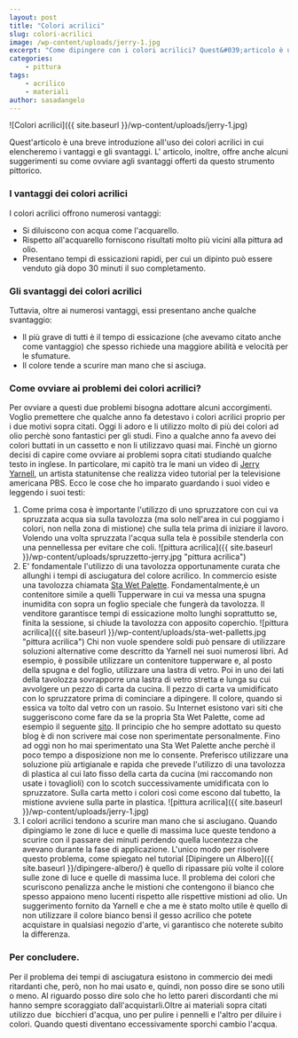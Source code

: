 ```yaml
---
layout: post
title: "Colori acrilici"
slug: colori-acrilici
image: /wp-content/uploads/jerry-1.jpg
excerpt: "Come dipingere con i colori acrilici? Quest&#039;articolo è un&#039; introduzione ai colori acrilici e ai materiali necessari per dipingere con questa tecnica."
categories:
    - pittura
tags:
    - acrilico
    - materiali
author: sasadangelo
---
```


![Colori acrilici]({{ site.baseurl }}/wp-content/uploads/jerry-1.jpg)

Quest'articolo è una breve introduzione all'uso dei colori acrilici in cui elencheremo i vantaggi e gli svantaggi. L' articolo, inoltre, offre anche alcuni suggerimenti su come ovviare agli svantaggi offerti da questo strumento pittorico.

### I vantaggi dei colori acrilici

I colori acrilici offrono numerosi vantaggi:

- Si diluiscono con acqua come l'acquarello.
- Rispetto all'acquarello forniscono risultati molto più vicini alla pittura ad olio.
- Presentano tempi di essicazioni rapidi, per cui un dipinto può essere venduto già dopo 30 minuti il suo completamento.

### Gli svantaggi dei colori acrilici

Tuttavia, oltre ai numerosi vantaggi, essi presentano anche qualche svantaggio:

- Il più grave di tutti è il tempo di essicazione (che avevamo citato anche come vantaggio) che spesso richiede una maggiore abilità e velocità per le sfumature.
- Il colore tende a scurire man mano che si asciuga.

### Come ovviare ai problemi dei colori acrilici?

Per ovviare a questi due problemi bisogna adottare alcuni accorgimenti. Voglio premettere che qualche anno fa detestavo i colori acrilici proprio per i due motivi sopra citati. Oggi li adoro e li utilizzo molto di più dei colori ad olio perchè sono fantastici per gli studi. Fino a qualche anno fa avevo dei colori buttati in un cassetto e non li utilizzavo quasi mai. Finchè un giorno decisi di capire come ovviare ai problemi sopra citati studiando qualche testo in inglese. In particolare, mi capitò tra le mani un video di [Jerry Yarnell](http://www.yarnellart.com/), un artista statunitense che realizza video tutorial per la televisione americana PBS. Ecco le cose che ho imparato guardando i suoi video e leggendo i suoi testi:

1. Come prima cosa è importante l'utilizzo di uno spruzzatore con cui va spruzzata acqua sia sulla tavolozza (ma solo nell'area in cui poggiamo i colori, non nella zona di mistione) che sulla tela prima di iniziare il lavoro. Volendo una volta spruzzata l'acqua sulla tela è possibile stenderla con una pennellessa per evitare che coli. ![pittura acrilica]({{ site.baseurl }}/wp-content/uploads/spruzzetto-jerry.jpg "pittura acrilica")
2. E' fondamentale l'utilizzo di una tavolozza opportunamente curata che allunghi i tempi di asciugatura del colore acrilico. In commercio esiste una tavolozza chiamata [Sta Wet Palette](http://www.dickblick.com/products/masterson-sta-wet-palette-seal/). Fondamentalmente,è un contenitore simile a quelli Tupperware in cui va messa una spugna inumidita con sopra un foglio speciale che fungerà da tavolozza. Il venditore garantisce tempi di essicazione molto lunghi soprattutto se, finita la sessione, si chiude la tavolozza con apposito coperchio. ![pittura acrilica]({{ site.baseurl }}/wp-content/uploads/sta-wet-palletts.jpg "pittura acrilica") Chi non vuole spendere soldi può pensare di utilizzare soluzioni alternative come descritto da Yarnell nei suoi numerosi libri. Ad esempio, è possibile utilizzare un contenitore tupperware e, al posto della spugna e del foglio, utilizzare una lastra di vetro. Poi in uno dei lati della tavolozza sovrapporre una lastra di vetro stretta e lunga su cui avvolgere un pezzo di carta da cucina. Il pezzo di carta va umidificato con lo spruzzatore prima di cominciare a dipingere. Il colore, quando si essica va tolto dal vetro con un rasoio. Su Internet esistono vari siti che suggeriscono come fare da se la propria Sta Wet Palette, come ad esempio il seguente [sito](http://jalstudios.blogspot.com/2007/05/what-is-wet-palette-and-how-do-i-use-it.html). Il principio che ho sempre adottato su questo blog è di non scrivere mai cose non sperimentate personalmente. Fino ad oggi non ho mai sperimentato una Sta Wet Palette anche perchè il poco tempo a disposizione non me lo consente. Preferisco utilizzare una soluzione più artigianale e rapida che prevede l'utilizzo di una tavolozza di plastica al cui lato fisso della carta da cucina (mi raccomando non usate i tovaglioli) con lo scotch successivamente umidificata con lo spruzzatore. Sulla carta metto i colori così come escono dal tubetto, la mistione avviene sulla parte in plastica. ![pittura acrilica]({{ site.baseurl }}/wp-content/uploads/jerry-1.jpg)
3. I colori acrilici tendono a scurire man mano che si asciugano. Quando dipingiamo le zone di luce e quelle di massima luce queste tendono a scurire con il passare dei minuti perdendo quella lucentezza che avevano durante la fase di applicazione. L'unico modo per risolvere questo problema, come spiegato nel tutorial [Dipingere un Albero]({{ site.baseurl }}/dipingere-albero/) è quello di ripassare più volte il colore sulle zone di luce e quelle di massima luce. Il problema dei colori che scuriscono penalizza anche le mistioni che contengono il bianco che spesso appaiono meno lucenti rispetto alle rispettive mistioni ad olio. Un suggerimento fornito da Yarnell e che a me è stato molto utile è quello di non utilizzare il colore bianco bensì il gesso acrilico che potete acquistare in qualsiasi negozio d'arte, vi garantisco che noterete subito la differenza.

### Per concludere.

Per il problema dei tempi di asciugatura esistono in commercio dei medi ritardanti che, però, non ho mai usato e, quindi, non posso dire se sono utili o meno. Al riguardo posso dire solo che ho letto pareri discordanti che mi hanno sempre scoraggiato dall'acquistarli.Oltre ai materiali sopra citati utilizzo due  bicchieri d'acqua, uno per pulire i pennelli e l'altro per diluire i colori. Quando questi diventano eccessivamente sporchi cambio l'acqua.
